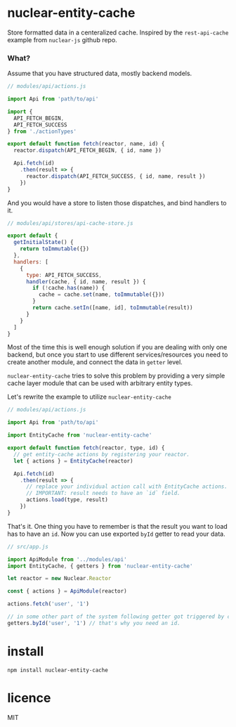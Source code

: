 # nuclear-entity-cache

Store formatted data in a centeralized cache. Inspired by the `rest-api-cache` example from `nuclear-js` github repo.

### What?

Assume that you have structured data, mostly backend models.

```js
// modules/api/actions.js

import Api from 'path/to/api'

import {
  API_FETCH_BEGIN,
  API_FETCH_SUCCESS
} from './actionTypes'

export default function fetch(reactor, name, id) {
  reactor.dispatch(API_FETCH_BEGIN, { id, name })

  Api.fetch(id)
    .then(result => {
      reactor.dispatch(API_FETCH_SUCCESS, { id, name, result })
    })
}
```

And you would have a store to listen those dispatches, and bind handlers to it.

```js
// modules/api/stores/api-cache-store.js

export default {
  getInitialState() {
    return toImmutable({})
  },
  handlers: [
    {
      type: API_FETCH_SUCCESS,
      handler(cache, { id, name, result }) {
        if (!cache.has(name)) {
          cache = cache.set(name, toImmutable({}))
        }
        return cache.setIn([name, id], toImmutable(result))
      }
    }
  ]
}
```

Most of the time this is well enough solution if you are dealing with only one backend,
but once you start to use different services/resources you need to create another module,
and connect the data in `getter` level.

`nuclear-entity-cache` tries to solve this problem by providing a very simple cache layer
module that can be used with arbitrary entity types.

Let's rewrite the example to utilize `nuclear-entity-cache`


```js
// modules/api/actions.js

import Api from 'path/to/api'

import EntityCache from 'nuclear-entity-cache'

export default function fetch(reactor, type, id) {
  // get entity-cache actions by registering your reactor.
  let { actions } = EntityCache(reactor)

  Api.fetch(id)
    .then(result => {
      // replace your individual action call with EntityCache actions.
      // IMPORTANT: result needs to have an `id` field.
      actions.load(type, result)
    })
}
```

That's it. One thing you have to remember is that the result you want to load has to have an `id`.
Now you can use exported `byId` getter to read your data.

```js
// src/app.js

import ApiModule from '../modules/api'
import EntityCache, { getters } from 'nuclear-entity-cache'

let reactor = new Nuclear.Reactor

const { actions } = ApiModule(reactor)

actions.fetch('user', '1')

// in some other part of the system following getter got triggered by change handlers.
getters.byId('user', '1') // that's why you need an id.
```

# install

```
npm install nuclear-entity-cache
```

# licence

MIT
